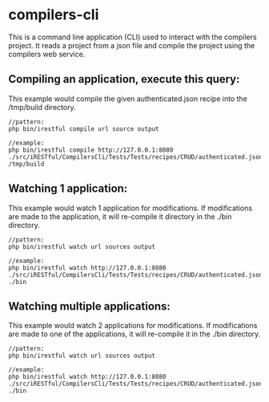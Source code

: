 # compilers-cli
This is a command line application (CLI) used to interact with the compilers project.  It reads a project from a json file and compile the project using the compilers web service.

## Compiling an application, execute this query:
This example would compile the given authenticated.json recipe into the /tmp/build directory.
```
//pattern:
php bin/irestful compile url source output

//example:
php bin/irestful compile http://127.0.0.1:8080 ./src/iRESTful/CompilersCli/Tests/Tests/recipes/CRUD/authenticated.json /tmp/build
```


## Watching 1 application:
This example would watch 1 application for modifications.  If modifications are made to the application, it will re-compile it directory in the ./bin directory.
```
//pattern:
php bin/irestful watch url sources output

//example:
php bin/irestful watch http://127.0.0.1:8080 ./src/iRESTful/CompilersCli/Tests/Tests/recipes/CRUD/authenticated.json ./bin
```

## Watching multiple applications:
This example would watch 2 applications for modifications.  If modifications are made to one of the applications, it will re-compile it in the ./bin directory.
```
//pattern:
php bin/irestful watch url sources output

//example:
php bin/irestful watch http://127.0.0.1:8080 ./src/iRESTful/CompilersCli/Tests/Tests/recipes/CRUD/authenticated.json,./src/iRESTful/CompilersCli/Tests/Tests/recipes/Custom/authenticated.json ./bin
```
